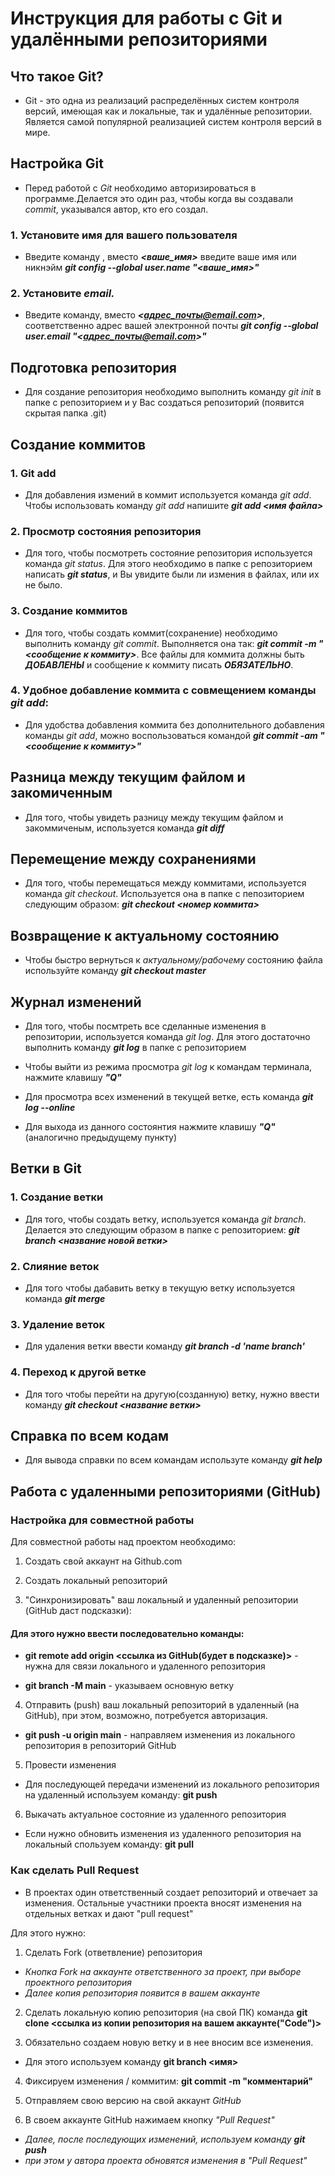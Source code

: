 # Инструкция для работы с Git и удалёнными репозиториями

## Что такое Git?

* Git - это одна из реализаций распределённых систем контроля версий, имеющая как и локальные, так и удалённые репозитории. Является самой популярной реализацией систем контроля версий в мире.
## Настройка Git

* Перед работой с *Git* необходимо авторизироваться в программе.Делается это один раз, чтобы когда вы создавали *commit*, указывался автор, кто его создал.

### 1. Установите имя для вашего пользователя
* Введите команду , вместо ***<ваше_имя>*** введите ваше имя или никнэйм ***git config --global user.name "<ваше_имя>"***

### 2. Установите *email.* 
* Введите команду, вместо ***<адрес_почты@email.com>***, соответственно адрес вашей электронной почты ***git config --global user.email "<адрес_почты@email.com>"***

## Подготовка репозитория
* Для создание репозитория необходимо выполнить команду *git init*  в папке с репозиторием и у Вас создаться репозиторий (появится скрытая папка .git)

## Создание коммитов

### 1. Git add
* Для добавления измений в коммит используется команда *git add*. Чтобы использовать команду *git add* напишите ***git add <имя файла>***

### 2. Просмотр состояния репозитория

* Для того, чтобы посмотреть состояние репозитория используется команда *git status*. Для этого необходимо в папке с репозиторием написать ***git status***, и Вы увидите были ли измения в файлах, или их не было.

### 3. Создание коммитов

* Для того, чтобы создать коммит(сохранение) необходимо выполнить команду *git commit*. Выполняется она так: ***git commit -m "<сообщение к коммиту>***. Все файлы для коммита должны быть ***ДОБАВЛЕНЫ*** и сообщение к коммиту писать ***ОБЯЗАТЕЛЬНО***.

### 4. Удобное добавление коммита с совмещением команды *git add*:

* Для удобства добавления коммита без дополнительного добавления команды *git add*, можно воспользоваться командой ***git commit -am "<сообщение к коммиту>"***

## Разница между текущим файлом и закомиченным

* Для того, чтобы увидеть разницу между текущим файлом и закоммиченым, используется команда ***git diff***

## Перемещение между сохранениями

* Для того, чтобы перемещаться между коммитами, используется команда *git checkout*. Используется она в папке с пепозиторием следующим образом: ***git checkout <номер коммита>***

## Возвращение к актуальному состоянию

* Чтобы быстро вернуться к *актуальному/рабочему* состоянию файла используйте команду ***git checkout master***

## Журнал изменений

* Для того, чтобы посмтреть все сделанные изменения в репозитории, используется команда *git log*. Для этого достаточно выполнить команду ***git log*** в папке с репозиторием

* Чтобы выйти из режима просмотра *git log* к командам терминала, нажмите клавишу ***"Q"***

* Для просмотра всех изменений в текущей ветке, есть команда ***git log --online***

* Для выхода из данного состоянтия нажмите клавишу ***"Q"*** (аналогично предыдущему пункту)

## Ветки в Git

### 1. Создание ветки

* Для того, чтобы создать ветку, используется команда *git branch*. Делается это следующим образом в папке с репозиторием: ***git branch <название новой ветки>***

### 2. Слияние веток

* Для того чтобы дабавить ветку в текущую ветку используется команда ***git merge <name branch>***

### 3. Удаление веток
* Для удаления ветки ввести команду ***git branch -d 'name branch'***

### 4. Переход к другой ветке

* Для того чтобы перейти на другую(созданную) ветку, нужно ввести команду ***git checkout <название ветки>***

## Справка по всем кодам

* Для вывода справки по всем командам используте команду ***git help***

## Работа с удаленными репозиториями (GitHub)

### Настройка для совместной работы

Для совместной работы над проектом необходимо:

1. Создать свой аккаунт на Github.com

2. Создать локальный репозиторий 

3. "Синхронизировать" ваш локальный и удаленный репозитории (GitHub даст подсказки):

#### Для этого нужно ввести последовательно команды:

* **git remote add origin <ссылка из GitHub(будет в подсказке)>** - нужна для связи локального и удаленного репозитория

* **git branch -M main** - указываем основную ветку

4. Отправить (push) ваш локальный репозиторий в удаленный (на GitHub), при этом, возможно, потребуется авторизация.

* **git push -u origin main** - 
направляем изменения из локального репозитория в репозиторий GitHub

5. Провести изменения

* Для последующей передачи изменений из локального репозитория на удаленный используем команду:
**git push**

6. Выкачать актуальное состояние из удаленного репозитория

* Если нужно обновить изменения из удаленного репозитория на локальный спользуем команду: **git pull**

### Как сделать **Pull Request**

* В проектах один ответственный создает репозиторий и отвечает за изменения. Остальные участники проекта вносят изменения на отдельных ветках и дают "pull request"

Для этого нужно:

1. Сделать Fork (ответвление) репозитория

* *Кнопка Fork на аккаунте ответственного за проект, при выборе проектного репозитория*
* *Далее копия репозитория появится в вашем аккаунте*

2. Сделать локальную копию репозитория (на свой ПК)
команда **git clone <ссылка из копии репозитория на вашем аккаунте("Code")>**

3. Обязательно создаем новую ветку и в нее вносим все изменения.

* Для этого используем команду **git branch <имя>**

4. Фиксируем изменения / коммитим: **git commit -m "комментарий"**

5. Отправляем свою версию на свой аккаунт *GitHub*

6. В своем аккаунте GitHub нажимаем кнопку *"Pull Request"*
* *Далее, после последующих изменений, используем команду **git push***
* *при этом у автора проекта обновятся изменения в "Pull Request"*
